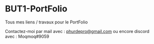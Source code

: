 # BUT1-PortFolio
Tous mes liens / travaux pour le PortFolio

Contactez-moi par mail avec : phurdepro@gmail.com
     ou encore discord avec : Moqmoq#9059
